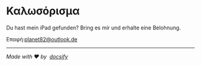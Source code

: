 # Καλωσόρισμα

Du hast mein iPad gefunden? Bring es mir und erhalte eine Belohnung.

Επαφή:[planet82@outlook.de](mailto:planet82@outlook.de)

* * *

_Made with ❤️ by  [docsify](https://docsify.js.org/)_
